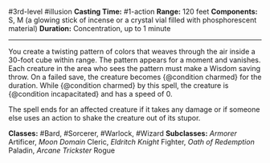 #3rd-level #illusion
**Casting Time:** #1-action
**Range:** 120 feet
**Components:** S, M (a glowing stick of incense or a crystal vial filled with phosphorescent material)
**Duration:** Concentration, up to 1 minute

---

You create a twisting pattern of colors that weaves through the air inside a 30-foot cube within range. The pattern appears for a moment and vanishes. Each creature in the area who sees the pattern must make a Wisdom saving throw. On a failed save, the creature becomes {@condition charmed} for the duration. While {@condition charmed} by this spell, the creature is {@condition incapacitated} and has a speed of 0.

The spell ends for an affected creature if it takes any damage or if someone else uses an action to shake the creature out of its stupor.


**Classes:** #Bard, #Sorcerer, #Warlock, #Wizard
**Subclasses:** *Armorer* Artificer, *Moon Domain* Cleric, *Eldritch Knight* Fighter, *Oath of Redemption* Paladin, *Arcane Trickster* Rogue
